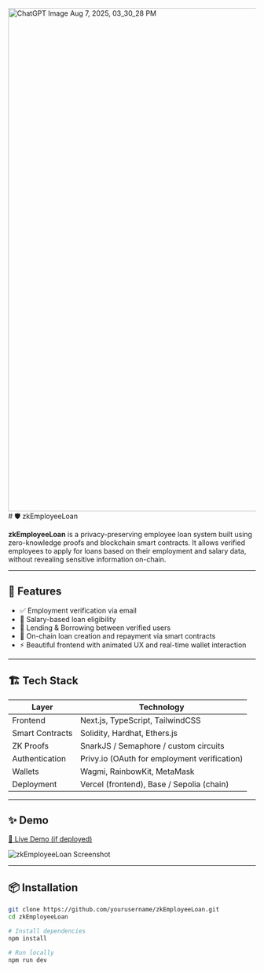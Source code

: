 <img width="1024" height="1024" alt="ChatGPT Image Aug 7, 2025, 03_30_28 PM" src="https://github.com/user-attachments/assets/38d21bf5-e085-418e-8468-4560f2fb6981" />
# 🛡️ zkEmployeeLoan

**zkEmployeeLoan** is a privacy-preserving employee loan system built using zero-knowledge proofs and blockchain smart contracts. It allows verified employees to apply for loans based on their employment and salary data, without revealing sensitive information on-chain.

---

## 🚀 Features

- ✅ Employment verification via email
- 🧾 Salary-based loan eligibility
- 🤝 Lending & Borrowing between verified users
- 💸 On-chain loan creation and repayment via smart contracts
- ⚡ Beautiful frontend with animated UX and real-time wallet interaction

---

## 🏗️ Tech Stack

| Layer            | Technology                              |
|------------------|------------------------------------------|
| Frontend         | Next.js, TypeScript, TailwindCSS         |
| Smart Contracts  | Solidity, Hardhat, Ethers.js             |
| ZK Proofs        | SnarkJS / Semaphore / custom circuits    |
| Authentication   | Privy.io (OAuth for employment verification) |
| Wallets          | Wagmi, RainbowKit, MetaMask              |
| Deployment       | Vercel (frontend), Base / Sepolia (chain)|

---

## ✨ Demo

[🔗 Live Demo (if deployed)](https://your-demo-url.com)

![zkEmployeeLoan Screenshot](./screenshots/zkemployee-loan.png)

---

## 📦 Installation

```bash
git clone https://github.com/yourusername/zkEmployeeLoan.git
cd zkEmployeeLoan

# Install dependencies
npm install

# Run locally
npm run dev
